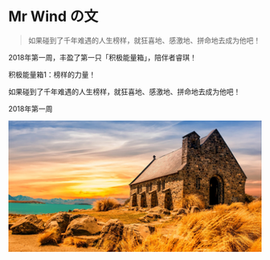 # Mr Wind の文

> 如果碰到了千年难遇的人生榜样，就狂喜地、感激地、拼命地去成为他吧！



2018年第一周，丰盈了第一只「积极能量箱」，陪伴者睿琪！



积极能量箱1：榜样的力量！

如果碰到了千年难遇的人生榜样，就狂喜地、感激地、拼命地去成为他吧！

2018年第一周

![](/assets/church-2464899_1280.jpg)

